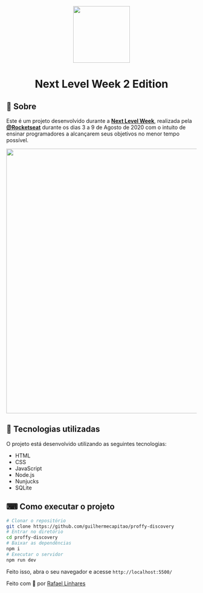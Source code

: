 
<p align="center">
  <img src="https://ik.imagekit.io/capitao/Proffy/nlw2_6d7PvlHZ5.svg" width="150" >
</p>


<h1 align="center">
 Next Level Week 2 Edition
</h1>







## 📖 Sobre 
Este é um projeto desenvolvido durante a **[Next Level Week](https://nextlevelweek.com/)**, realizada pela **[@Rocketseat](https://github.com/Rocketseat)** durante os dias 3 a 9 de Agosto de 2020
com o intuito de ensinar programadores a alcançarem seus objetivos no menor tempo possível.

<p align="center">
 <img src="https://ik.imagekit.io/capitao/Proffy/final_1596781937_urgAUoPC-.jpg" width="700" > 
</p>


## 🚀 Tecnologias utilizadas
O projeto está desenvolvido utilizando as seguintes tecnologias:
- HTML
- CSS
- JavaScript
- Node.js 
- Nunjucks 
- SQLite 

## ⌨ Como executar o projeto
```bash
# Clonar o repositório
git clone https://github.com/guilhermecapitao/proffy-discovery
# Entrar no diretório
cd proffy-discovery
# Baixar as dependências
npm i
# Executar o servidor
npm run dev
```
Feito isso, abra o seu navegador e acesse `http://localhost:5500/`

Feito com :blue_heart: por [Rafael Linhares](https://www.linkedin.com/in/rafael-linhares-js/)
